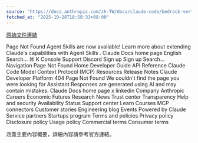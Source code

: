 ```yaml
---
source: "https://docs.anthropic.com/zh-TW/docs/claude-code/bedrock-vertex-proxies"
fetched_at: "2025-10-28T18:58:33+08:00"
---
```


[原始文件連結](https://docs.anthropic.com/zh-TW/docs/claude-code/bedrock-vertex-proxies)

Page Not Found Agent Skills are now available! Learn more about extending Claude&#x27;s capabilities with Agent Skills . Claude Docs home page English Search... ⌘ K Console Support Discord Sign up Sign up Search... Navigation Page Not Found Home Developer Guide API Reference Claude Code Model Context Protocol (MCP) Resources Release Notes Claude Developer Platform 404 Page Not Found We couldn&#x27;t find the page you were looking for Assistant Responses are generated using AI and may contain mistakes. Claude Docs home page x linkedin Company Anthropic Careers Economic Futures Research News Trust center Transparency Help and security Availability Status Support center Learn Courses MCP connectors Customer stories Engineering blog Events Powered by Claude Service partners Startups program Terms and policies Privacy policy Disclosure policy Usage policy Commercial terms Consumer terms

涵蓋主要內容概要，詳細內容請參考官方連結。

